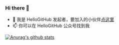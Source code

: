 ### Hi there 👋

- 👯 我是 HelloGitHub 发起者，要加入的小伙伴[点这里](https://github.com/HelloGitHub-Team/wiki)
- 📫 你可以在 HelloGitHub 公众号找到我

[![Anurag's github stats](https://github-readme-stats.vercel.app/api?username=521xueweihan)](https://github.com/anuraghazra/github-readme-stats)
